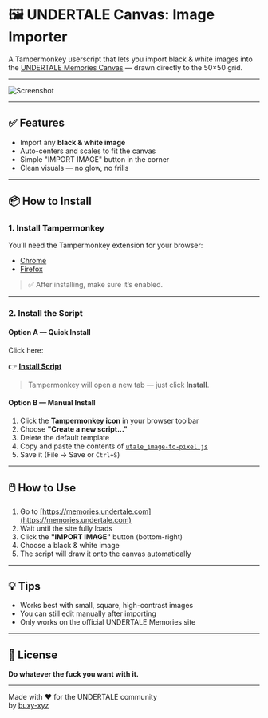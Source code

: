 # 🖼️ UNDERTALE Canvas: Image Importer

A Tampermonkey userscript that lets you import black & white images into the [UNDERTALE Memories Canvas](https://memories.undertale.com/) — drawn directly to the 50×50 grid.

---

![Screenshot](https://i.imgur.com/MjXDSpO.png)

---

## ✅ Features

- Import any **black & white image**
- Auto-centers and scales to fit the canvas
- Simple "IMPORT IMAGE" button in the corner
- Clean visuals — no glow, no frills

---

## 📦 How to Install

### 1. Install Tampermonkey

You’ll need the Tampermonkey extension for your browser:

- [Chrome](https://chrome.google.com/webstore/detail/tampermonkey/dhdgffkkebhmkfjojejmpbldmpobfkfo)  
- [Firefox](https://addons.mozilla.org/firefox/addon/tampermonkey/)

> ✅ After installing, make sure it’s enabled.

---

### 2. Install the Script

#### Option A — Quick Install

Click here:

👉 [**Install Script**](https://raw.githubusercontent.com/buxy-xyz/utale-image-to-pixel/refs/heads/main/utale_image-to-pixel.js)

> Tampermonkey will open a new tab — just click **Install**.

#### Option B — Manual Install

1. Click the **Tampermonkey icon** in your browser toolbar  
2. Choose **"Create a new script..."**  
3. Delete the default template  
4. Copy and paste the contents of [`utale_image-to-pixel.js`](https://github.com/buxy-xyz/utale-image-to-pixel/blob/main/utale_image-to-pixel.js)  
5. Save it (File → Save or `Ctrl+S`)

---

## 🖱️ How to Use

1. Go to [https://memories.undertale.com](https://memories.undertale.com)  
2. Wait until the site fully loads  
3. Click the **"IMPORT IMAGE"** button (bottom-right)  
4. Choose a black & white image  
5. The script will draw it onto the canvas automatically

---

## 💡 Tips

- Works best with small, square, high-contrast images  
- You can still edit manually after importing  
- Only works on the official UNDERTALE Memories site

---

## 🧾 License

**Do whatever the fuck you want with it.**

---

Made with ❤️ for the UNDERTALE community  
by [buxy-xyz](https://x.com/buxy_xyz)
